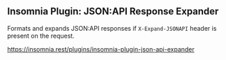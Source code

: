 ## Insomnia Plugin: JSON:API Response Expander

Formats and expands JSON:API responses if `X-Expand-JSONAPI` header is present on the request.

https://insomnia.rest/plugins/insomnia-plugin-json-api-expander
